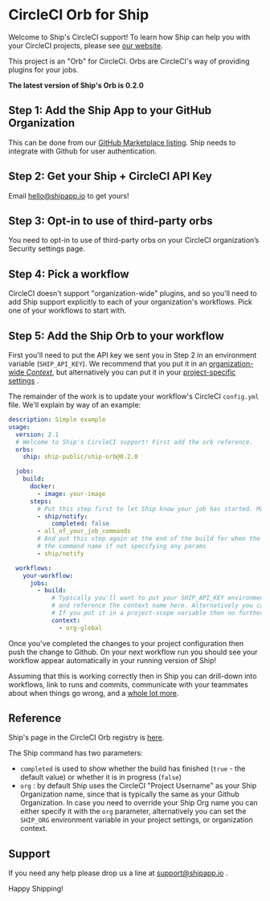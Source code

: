 # CircleCI Orb for Ship

Welcome to Ship's CircleCI support! To learn how Ship can help you with your CircleCI projects, please
see [our website](https://www.shipapp.io/integrations/circleci).

This project is an "Orb" for CircleCI. Orbs are CircleCI's way of providing plugins for your jobs.

**The latest version of Ship's Orb is 0.2.0**

## Step 1: Add the Ship App to your GitHub Organization

This can be done from our [GitHub Marketplace listing](https://github.com/marketplace/shipapp-io). Ship needs to
integrate with Github for user authentication.

## Step 2: Get your Ship + CircleCI API Key

Email [hello@shipapp.io](mailto:hello@shipapp.io) to get yours!

## Step 3: Opt-in to use of third-party orbs

You need to opt-in to use of third-party orbs on your CircleCI organization’s Security settings page.

## Step 4: Pick a workflow

CircleCI doesn't support "organization-wide" plugins, and so you'll need to add Ship support explicitly to each of your
organization's workflows. Pick one of your workflows to start with.

## Step 5: Add the Ship Orb to your workflow

First you'll need to put the API key we sent you in Step 2 in an environment variable (`SHIP_API_KEY`). We recommend
that you put it in an [organization-wide _Context_](https://circleci.com/docs/2.0/contexts/), but alternatively you can
put it in
your [project-specific settings](https://circleci.com/docs/2.0/env-vars/#setting-an-environment-variable-in-a-project)
.

The remainder of the work is to update your workflow's CircleCI `config.yml` file. We'll explain by way of an example:

```yaml
description: Simple example
usage:
  version: 2.1
  # Welcome to Ship's CircleCI support! First add the orb reference.
  orbs:
    ship: ship-public/ship-orb@0.2.0

  jobs:
    build:
      docker:
        - image: your-image
      steps:
        # Put this step first to let Ship know your job has started. Make sure to set the "completed" flag to false
        - ship/notify:
            completed: false
        - all_of_your_job_commands
        # And put this step again at the end of the build for when the run is complete - note no ':' at the end of 
        # the command name if not specifying any params
        - ship/notify

  workflows:
    your-workflow:
      jobs:
        - build:
            # Typically you'll want to put your SHIP_API_KEY environment variable in a CircleCI Context,
            # and reference the context name here. Alternatively you can use a project-scope environment variable.
            # If you put it in a project-scope variable then no further change is needed to your project config file.
            context:
              - org-global
```

Once you've completed the changes to your project configuration then push the change to Github. On your next workflow
run you should see your workflow appear automatically in your running version of Ship!

Assuming that this is working correctly then in Ship you can drill-down into workflows, link to runs and commits,
communicate with your teammates about when things go wrong, and a [whole lot more](https://www.shipapp.io/features).

## Reference

Ship's page in the CircleCI Orb registry is [here](https://circleci.com/developer/orbs/orb/ship-public/ship-orb).

The Ship command has two parameters:

* `completed` is used to show whether the build has finished (`true` - the default value) or whether it is in
  progress (`false`)
* `org` : by default Ship uses the CircleCI "Project Username" as your Ship Organization name, since that is typically
  the same as your Github Organization. In case you need to override your Ship Org name you can either specify it with
  the `org` parameter, alternatively you can set the `SHIP_ORG` environment variable in your project settings, or
  organization context.

## Support

If you need any help please drop us a line at [support@shipapp.io](mailto:support@shipapp.io) .

Happy Shipping!
